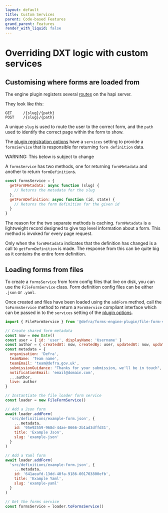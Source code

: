 ```yaml
---
layout: default
title: Custom Services
parent: Code-based Features
grand_parent: Features
render_with_liquid: false
---
```


# Overriding DXT logic with custom services

## Customising where forms are loaded from

The engine plugin registers several [routes](https://hapi.dev/tutorials/routing/?lang=en_US) on the hapi server.

They look like this:

```
GET     /{slug}/{path}
POST    /{slug}/{path}
```

A unique `slug` is used to route the user to the correct form, and the `path` used to identify the correct page within the form to show.

The [plugin registration options](/forms-engine-plugin/PLUGIN_OPTIONS.md) have a `services` setting to provide a `formsService` that is responsible for returning `form definition` data.

WARNING: This below is subject to change

A `formsService` has two methods, one for returning `formMetadata` and another to return `formDefinition`s.

```javascript
const formsService = {
  getFormMetadata: async function (slug) {
    // Returns the metadata for the slug
  },
  getFormDefinition: async function (id, state) {
    // Returns the form definition for the given id
  }
}
```

The reason for the two separate methods is caching.
`formMetadata` is a lightweight record designed to give top level information about a form.
This method is invoked for every page request.

Only when the `formMetadata` indicates that the definition has changed is a call to `getFormDefinition` is made.
The response from this can be quite big as it contains the entire form definition.

## Loading forms from files

To create a `formsService` from form config files that live on disk, you can use the `FileFormService` class.
Form definition config files can be either `.json` or `.yaml`.

Once created and files have been loaded using the `addForm` method,
call the `toFormsService` method to return a `FormService` compliant interface which can be passed in to the `services` setting of the [plugin options](/forms-engine-plugin/PLUGIN_OPTIONS.md).

```javascript
import { FileFormService } from '@defra/forms-engine-plugin/file-form-service.js'

// Create shared form metadata
const now = new Date()
const user = { id: 'user', displayName: 'Username' }
const author = { createdAt: now, createdBy: user, updatedAt: now, updatedBy: user }
const metadata = {
  organisation: 'Defra',
  teamName: 'Team name',
  teamEmail: 'team@defra.gov.uk',
  submissionGuidance: "Thanks for your submission, we'll be in touch",
  notificationEmail: 'email@domain.com',
  ...author,
  live: author
}

// Instantiate the file loader form service
const loader = new FileFormService()

// Add a Json form
await loader.addForm(
  'src/definitions/example-form.json', {
    ...metadata,
    id: '95e92559-968d-44ae-8666-2b1ad3dffd31',
    title: 'Example Json',
    slug: 'example-json'
  }
)

// Add a Yaml form
await loader.addForm(
  'src/definitions/example-form.json', {
    ...metadata,
    id: '641aeafd-13dd-40fa-9186-001703800efb',
    title: 'Example Yaml',
    slug: 'example-yaml'
  }
)

// Get the forms service
const formsService = loader.toFormsService()
```
